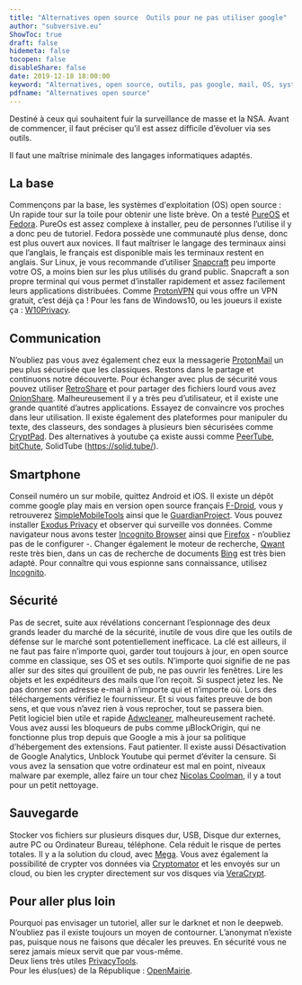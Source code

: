 ```yaml
---
title: "Alternatives open source  Outils pour ne pas utiliser google"
author: "subversive.eu"
ShowToc: true
draft: false
hidemeta: false
tocopen: false
disableShare: false
date: 2019-12-18 18:00:00
keyword: "Alternatives, open source, outils, pas google, mail, OS, système d'exploitation, sans google, surveillance de masse, espionnage, NSA"
pdfname: "Alternatives open source"
---
```


Destiné à ceux qui souhaitent fuir la surveillance de masse et la NSA.
Avant de commencer, il faut préciser qu’il est assez difficile d’évoluer via ses outils.
<!--more-->

Il faut une maîtrise minimale des langages informatiques adaptés.

## La base

Commençons par la base, les systèmes d'exploitation (OS) open source : Un rapide tour sur la toile pour obtenir une liste brève. On a testé [PureOS](https://pureos.net/) et [Fedora](https://getfedora.org/fr/). PureOs est assez complexe à installer, peu de personnes l’utilise il y a donc peu de tutoriel. Fedora possède une communauté plus dense, donc est plus ouvert aux novices. Il faut maîtriser le langage des terminaux ainsi que l’anglais, le français est disponible mais les terminaux restent en anglais. Sur Linux, je vous recommande d’utiliser [Snapcraft](https://snapcraft.io/) peu importe votre OS, a moins bien sur les plus utilisés du grand public. Snapcraft a son propre terminal qui vous permet d’installer rapidement et assez facilement leurs applications distribuées. Comme [ProtonVPN](https://protonvpn.com/) qui vous offre un VPN gratuit, c’est déjà ça ! Pour les fans de Windows10, ou les joueurs il existe ça : [W10Privacy](https://www.winprivacy.de/english-home/).

## Communication

N’oubliez pas vous avez également chez eux la messagerie [ProtonMail](https://protonmail.com/) un peu plus sécurisée que les classiques. Restons dans le partage et continuons notre découverte. Pour échanger avec plus de sécurité vous pouvez utiliser [RetroShare](https://retroshare.cc/) et pour partager des fichiers lourd vous avez [OnionShare](https://onionshare.org/). Malheureusement il y a très peu d’utilisateur, et il existe une grande quantité d’autres applications. Essayez de convaincre vos proches dans leur utilisation. Il existe également des plateformes pour manipuler du texte, des classeurs, des sondages à plusieurs bien sécurisées comme [CryptPad](https://cryptpad.fr/). Des alternatives à youtube ça existe aussi comme [PeerTube](https://peertube.fr/), [bitChute](https://www.bitchute.com/), SolidTube (https://solid.tube/).

## Smartphone

Conseil numéro un sur mobile, quittez Android et iOS. Il existe un dépôt comme google play mais en version open source français [F-Droid](https://f-droid.org/), vous y retrouverez [SimpleMobileTools](https://www.simplemobiletools.com/) ainsi que le [GuardianProject](https://guardianproject.info/). Vous pouvez installer [Exodus Privacy](https://exodus-privacy.eu.org/fr/) et observer qui surveille vos données. Comme navigateur nous avons tester [Incognito Browser](https://play.google.com/store/apps/details?id=com.androidbull.incognito.browser&hl=fr) ainsi que [Firefox](https://play.google.com/store/apps/details?id=org.mozilla.firefox&hl=fr) - n’oubliez pas de le configurer -. Changer également le moteur de recherche, [Qwant](https://www.qwant.com/?l=fr) reste très bien, dans un cas de recherche de documents [Bing](https://www.bing.com/) est très bien adapté. Pour connaître qui vous espionne sans connaissance, utilisez [Incognito](https://play.google.com/store/apps/details?id=com.arcane.incognito&hl=fr).

## Sécurité

Pas de secret, suite aux révélations concernant l’espionnage des deux grands leader du marché de la sécurité, inutile de vous dire que les outils de défense sur le marché sont potentiellement inefficace. La clé est ailleurs, il ne faut pas faire n’importe quoi, garder tout toujours à jour, en open source comme en classique, ses OS et ses outils. N’importe quoi signifie de ne pas aller sur des sites qui grouillent de pub, ne pas ouvrir les fenêtres. Lire les objets et les expéditeurs des mails que l’on reçoit. Si suspect jetez les. Ne pas donner son adresse e-mail à n’importe qui et n’importe où. Lors des téléchargements vérifiez le fournisseur. Et si vous faites preuve de bon sens, et que vous n’avez rien à vous reprocher, tout se passera bien.  
Petit logiciel bien utile et rapide [Adwcleaner](https://fr.malwarebytes.com/adwcleaner/), malheureusement racheté. Vous avez aussi les bloqueurs de pubs comme µBlockOrigin, qui ne fonctionne plus trop depuis que Google a mis à jour sa politique d’hébergement des extensions. Faut patienter. Il existe aussi Désactivation de Google Analytics, Unblock Youtube qui permet d’éviter la censure. Si vous avez la sensation que votre ordinateur est mal en point, niveaux malware par exemple, allez faire un tour chez [Nicolas Coolman](https://www.nicolascoolman.com/fr/en/), il y a tout pour un petit nettoyage.

## Sauvegarde 

Stocker vos fichiers sur plusieurs disques dur, USB, Disque dur externes, autre PC ou Ordinateur Bureau, téléphone. Cela réduit le risque de pertes totales. Il y a la solution du cloud, avec [Mega](https://mega.nz/). Vous avez également la possibilité de crypter vos données via [Cryptomator](https://cryptomator.org/) et les envoyés sur un cloud, ou bien les crypter directement sur vos disques via [VeraCrypt](https://www.veracrypt.fr/en/Home.html).

## Pour aller plus loin

Pourquoi pas envisager un tutoriel, aller sur le darknet et non le deepweb. N’oubliez pas il existe toujours un moyen de contourner. L’anonymat n’existe pas, puisque nous ne faisons que décaler les preuves. En sécurité vous ne serez jamais mieux servit que par vous-même.  
Deux liens très utiles [PrivacyTools](https://www.privacytools.io/).  
Pour les élus(ues) de la République : [OpenMairie](http://www.openmairie.org/).
